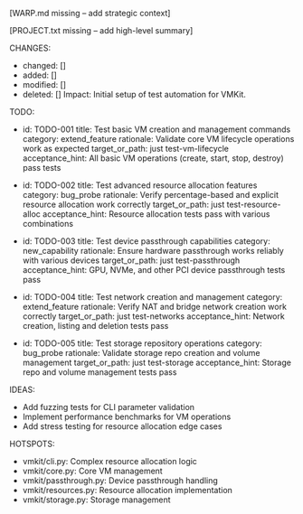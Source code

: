 [WARP.md missing – add strategic context]

[PROJECT.txt missing – add high-level summary]

CHANGES:
- changed: []
- added: []
- modified: []
- deleted: []
Impact: Initial setup of test automation for VMKit.

TODO:
- id: TODO-001
  title: Test basic VM creation and management commands
  category: extend_feature
  rationale: Validate core VM lifecycle operations work as expected
  target_or_path: just test-vm-lifecycle
  acceptance_hint: All basic VM operations (create, start, stop, destroy) pass tests

- id: TODO-002
  title: Test advanced resource allocation features
  category: bug_probe
  rationale: Verify percentage-based and explicit resource allocation work correctly
  target_or_path: just test-resource-alloc
  acceptance_hint: Resource allocation tests pass with various combinations

- id: TODO-003
  title: Test device passthrough capabilities
  category: new_capability
  rationale: Ensure hardware passthrough works reliably with various devices
  target_or_path: just test-passthrough
  acceptance_hint: GPU, NVMe, and other PCI device passthrough tests pass

- id: TODO-004
  title: Test network creation and management
  category: extend_feature
  rationale: Verify NAT and bridge network creation work correctly
  target_or_path: just test-networks
  acceptance_hint: Network creation, listing and deletion tests pass

- id: TODO-005
  title: Test storage repository operations
  category: bug_probe
  rationale: Validate storage repo creation and volume management
  target_or_path: just test-storage
  acceptance_hint: Storage repo and volume management tests pass

IDEAS:
- Add fuzzing tests for CLI parameter validation
- Implement performance benchmarks for VM operations
- Add stress testing for resource allocation edge cases

HOTSPOTS:
- vmkit/cli.py: Complex resource allocation logic
- vmkit/core.py: Core VM management
- vmkit/passthrough.py: Device passthrough handling
- vmkit/resources.py: Resource allocation implementation
- vmkit/storage.py: Storage management
